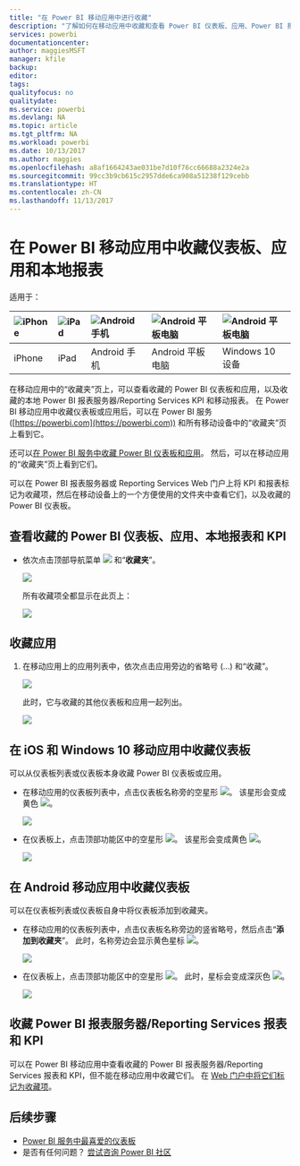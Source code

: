 ```yaml
---
title: "在 Power BI 移动应用中进行收藏"
description: "了解如何在移动应用中收藏和查看 Power BI 仪表板、应用、Power BI 报表服务器/Reporting Services 报表和 KPI。"
services: powerbi
documentationcenter: 
author: maggiesMSFT
manager: kfile
backup: 
editor: 
tags: 
qualityfocus: no
qualitydate: 
ms.service: powerbi
ms.devlang: NA
ms.topic: article
ms.tgt_pltfrm: NA
ms.workload: powerbi
ms.date: 10/13/2017
ms.author: maggies
ms.openlocfilehash: a8af1664243ae031be7d10f76cc66688a2324e2a
ms.sourcegitcommit: 99cc3b9cb615c2957dde6ca908a51238f129cebb
ms.translationtype: HT
ms.contentlocale: zh-CN
ms.lasthandoff: 11/13/2017
---
```

# <a name="make-favorite-dashboards-apps-and-on-premises-reports-in-the-power-bi-mobile-apps"></a>在 Power BI 移动应用中收藏仪表板、应用和本地报表
适用于：

| ![iPhone](media/mobile-apps-favorites/iphone-logo-50-px.png) | ![iPad](media/mobile-apps-favorites/ipad-logo-50-px.png) | ![Android 手机](media/mobile-apps-favorites/android-phone-logo-50-px.png) | ![Android 平板电脑](media/mobile-apps-favorites/android-tablet-logo-50-px.png) | ![Android 平板电脑](media/mobile-apps-favorites/win-10-logo-50-px.png) |
|:--- |:--- |:--- |:--- |:--- |
| iPhone |iPad |Android 手机 |Android 平板电脑 |Windows 10 设备 |

在移动应用中的“收藏夹”页上，可以查看收藏的 Power BI 仪表板和应用，以及收藏的本地 Power BI 报表服务器/Reporting Services KPI 和移动报表。 在 Power BI 移动应用中收藏仪表板或应用后，可以在 Power BI 服务 ([https://powerbi.com](https://powerbi.com)) 和所有移动设备中的“收藏夹”页上看到它。 

还可以[在 Power BI 服务中收藏 Power BI 仪表板和应用](service-dashboard-favorite.md)。 然后，可以在移动应用的“收藏夹”页上看到它们。

可以在 Power BI 报表服务器或 Reporting Services Web 门户上将 KPI 和报表标记为收藏项，然后在移动设备上的一个方便使用的文件夹中查看它们，以及收藏的 Power BI 仪表板。

## <a name="view-your-favorite-power-bi-dashboards-and-apps-and-on-premises-reports-and-kpis"></a>查看收藏的 Power BI 仪表板、应用、本地报表和 KPI
* 依次点击顶部导航菜单 ![](media/mobile-apps-favorites/power-bi-iphone-global-nav-button.png) 和“**收藏夹**”。
  
  ![](media/mobile-apps-favorites/power-bi-ipad-faves-pbi-report-server.png)
  
  所有收藏项全都显示在此页上：
  
  ![](media/mobile-apps-favorites/power-bi-ipad-favorites.png)

## <a name="make-an-app-a-favorite"></a>收藏应用
1. 在移动应用上的应用列表中，依次点击应用旁边的省略号 (...) 和“收藏”。
   
    ![](media/mobile-apps-favorites/power-bi-android-favorite-app-ellipsis.png)
   
    此时，它与收藏的其他仪表板和应用一起列出。
   
    ![](media/mobile-apps-favorites/power-bi-android-favorite-apps.png)

## <a name="make-a-dashboard-a-favorite-in-the-ios-and-windows-10-mobile-apps"></a>在 iOS 和 Windows 10 移动应用中收藏仪表板
可以从仪表板列表或仪表板本身收藏 Power BI 仪表板或应用。

* 在移动应用的仪表板列表中，点击仪表板名称旁的空星形 ![](media/mobile-apps-favorites/power-bi-mobile-not-favorite-icon.png)。 该星形会变成黄色 ![](media/mobile-apps-favorites/power-bi-mobile-yes-favorite-icon.png)。
  
    ![](media/mobile-apps-favorites/power-bi-mobile-make-dashboard-favorite.png)
* 在仪表板上，点击顶部功能区中的空星形 ![](media/mobile-apps-favorites/power-bi-mobile-not-favorite-icon.png)。 该星形会变成黄色 ![](media/mobile-apps-favorites/power-bi-mobile-yes-favorite-icon.png)。
  
    ![](media/mobile-apps-favorites/power-bi-mobile-favorite-selected.png)

## <a name="make-a-dashboard-a-favorite-in-the-android-mobile-apps"></a>在 Android 移动应用中收藏仪表板
可以在仪表板列表或仪表板自身中将仪表板添加到收藏夹。

* 在移动应用的仪表板列表中，点击仪表板名称旁边的竖省略号，然后点击“**添加到收藏夹**”。 此时，名称旁边会显示黄色星标 ![](media/mobile-apps-favorites/power-bi-mobile-yes-favorite-icon.png)。
  
    ![](media/mobile-apps-favorites/power-bi-android-make-favorite.png)
* 在仪表板上，点击顶部功能区中的空星形 ![](media/mobile-apps-favorites/power-bi-mobile-not-favorite-icon.png)。 此时，星标会变成深灰色 ![](media/mobile-apps-favorites/power-bi-android-favorite-icon.png)。
  
    ![](media/mobile-apps-favorites/power-bi-android-favorite-in-dashboard.png)

## <a name="make-favorite-power-bi-report-server-and-reporting-services-reports-and-kpis"></a>收藏 Power BI 报表服务器/Reporting Services 报表和 KPI
可以在 Power BI 移动应用中查看收藏的 Power BI 报表服务器/Reporting Services 报表和 KPI，但不能在移动应用中收藏它们。 在 [Web 门户中将它们标记为收藏项](report-server/getting-around.md#tag-your-favorite-reports-and-kpis)。 

## <a name="next-steps"></a>后续步骤
* [Power BI 服务中最喜爱的仪表板](service-dashboard-favorite.md) 
* 是否有任何问题？ [尝试咨询 Power BI 社区](http://community.powerbi.com/)


